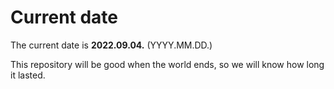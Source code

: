 # Current date

The current date is **2022.09.04.** (YYYY.MM.DD.)

This repository will be good when the world ends, so we will know how long it lasted.